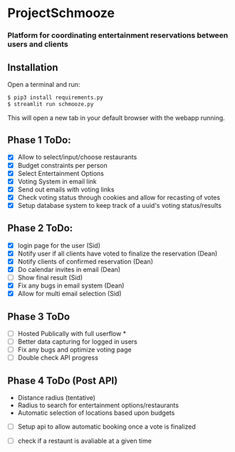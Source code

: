 # ProjectSchmooze
### Platform for coordinating entertainment reservations between users and clients


## Installation

Open a terminal and run:

```bash
$ pip3 install requirements.py
$ streamlit run schmooze.py
```

This will open a new tab in your default browser with the webapp running.

## Phase 1 ToDo:
- [x] Allow to select/input/choose restaurants
- [x] Budget constraints per person 
- [x] Select Entertainment Options 
- [x] Voting System in email link 
- [x] Send out emails with voting links
- [x] Check voting status through cookies and allow for recasting of votes
- [x] Setup database system to keep track of a uuid's voting status/results

## Phase 2 ToDo:
- [x] login page for the user (Sid)
- [x] Notify user if all clients have voted to finalize the reservation (Dean)
- [x] Notify clients of confirmed reservation (Dean)
- [x] Do calendar invites in email (Dean)
- [ ] Show final result (Sid)
- [x] Fix any bugs in email system (Dean)
- [x] Allow for multi email selection (Sid)

## Phase 3 ToDo
- [ ] Hosted Publically with full userflow *
- [ ] Better data capturing for logged in users
- [ ] Fix any bugs and optimize voting page
- [ ] Double check API progress
  
## Phase 4 ToDo (Post API)
- Distance radius (tentative)
- Radius to search for entertainment options/restaurants
- Automatic selection of locations based upon budgets
- [ ] Setup api to allow automatic booking once a vote is finalized
- [ ] check if a restaunt is avaliable at a given time

